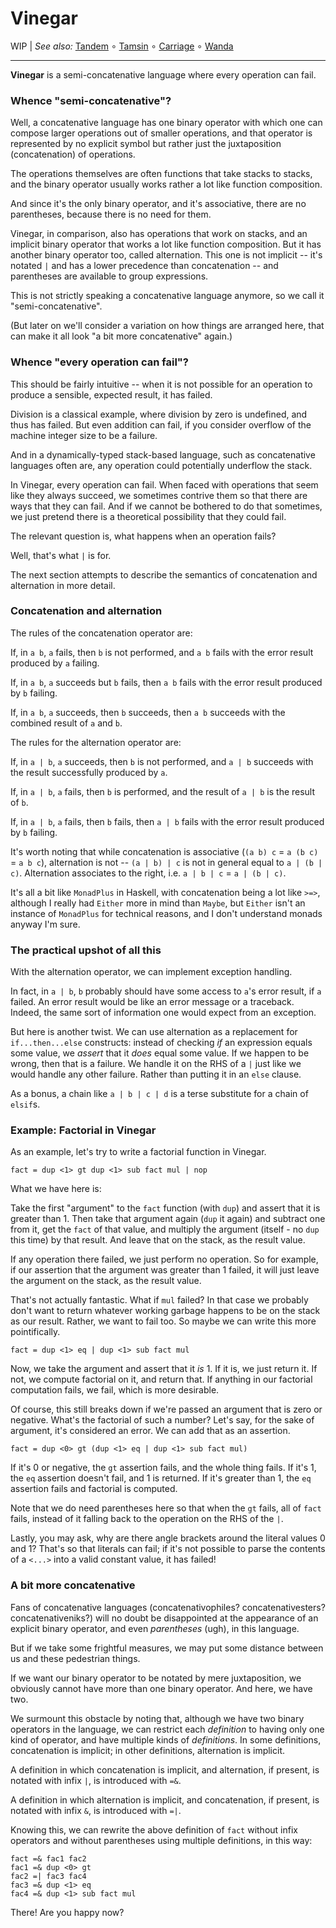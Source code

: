 Vinegar
=======

WIP
| _See also:_ [Tandem](https://github.com/catseye/Tandem)
∘ [Tamsin](https://github.com/catseye/Tamsin)
∘ [Carriage](https://github.com/catseye/Carriage)
∘ [Wanda](https://github.com/catseye/Wanda)

- - - -

**Vinegar** is a semi-concatenative language where every operation can fail.

### Whence "semi-concatenative"?

Well, a concatenative language has one binary operator with which one can
compose larger operations out of smaller operations, and that operator is
represented by no explicit symbol but rather just the juxtaposition
(concatenation) of operations.

The operations themselves are often functions that take stacks to stacks,
and the binary operator usually works rather a lot like function composition.

And since it's the only binary operator, and it's associative,
there are no parentheses, because there is no need for them.

Vinegar, in comparison, also has operations that work on stacks, and
an implicit binary operator that works a lot like function composition.
But it has another binary operator too, called alternation.  This one
is not implicit -- it's notated `|` and has a lower precedence than
concatenation -- and parentheses are available to group expressions.

This is not strictly speaking a concatenative language anymore, so we
call it "semi-concatenative".

(But later on we'll consider a variation on how things are arranged
here, that can make it all look "a bit more concatenative" again.)

### Whence "every operation can fail"?

This should be fairly intuitive -- when it is not possible for an
operation to produce a sensible, expected result, it has failed.

Division is a classical example, where division by zero is undefined,
and thus has failed.  But even addition can fail, if you consider
overflow of the machine integer size to be a failure.

And in a dynamically-typed stack-based language, such as concatenative
languages often are, any operation could potentially underflow the stack.

In Vinegar, every operation can fail.  When faced with operations
that seem like they always succeed, we sometimes contrive them so that
there are ways that they can fail.  And if we cannot be bothered to
do that sometimes, we just pretend there is a theoretical possibility that
they could fail.

The relevant question is, what happens when an operation fails?

Well, that's what `|` is for.

The next section attempts to describe the semantics of concatenation
and alternation in more detail.

### Concatenation and alternation

The rules of the concatenation operator are:

If, in `a b`, `a` fails, then `b` is not performed, and `a b`
fails with the error result produced by `a` failing.

If, in `a b`, `a` succeeds but `b` fails, then `a b`
fails with the error result produced by `b` failing.

If, in `a b`, `a` succeeds, then `b` succeeds, then `a b`
succeeds with the combined result of `a` and `b`.

The rules for the alternation operator are:

If, in `a | b`, `a` succeeds, then `b` is not performed, and
`a | b` succeeds with the result successfully produced by `a`.

If, in `a | b`, `a` fails, then `b` is performed, and the
result of `a | b` is the result of `b`.

If, in `a | b`, `a` fails, then `b` fails, then `a | b`
fails with the error result produced by `b` failing.

It's worth noting that while concatenation is associative
(`(a b) c` = `a (b c)` = `a b c`), alternation is not --
`(a | b) | c` is not in general equal to `a | (b | c)`.
Alternation associates to the right,
i.e. `a | b | c` = `a | (b | c)`.

It's all a bit like `MonadPlus` in Haskell, with concatenation
being a lot like `>=>`, although I really had `Either` more
in mind than `Maybe`, but `Either` isn't an instance of
`MonadPlus` for technical reasons, and I don't understand
monads anyway I'm sure.

### The practical upshot of all this

With the alternation operator, we can implement exception handling.

In fact, in `a | b`, `b` probably should have some access to
`a`'s error result, if `a` failed.  An error result would be
like an error message or a traceback.  Indeed, the same sort
of information one would expect from an exception.

But here is another twist.  We can use alternation as a replacement
for `if...then...else` constructs: instead of checking _if_
an expression equals some value, we _assert_ that it _does_
equal some value.  If we happen to be wrong, then that is a failure.
We handle it on the RHS of a `|` just like we would handle any
other failure.  Rather than putting it in an `else` clause.

As a bonus, a chain like `a | b | c | d` is a terse
substitute for a chain of `elsif`s.

### Example: Factorial in Vinegar

As an example, let's try to write a factorial function in Vinegar.

    fact = dup <1> gt dup <1> sub fact mul | nop

What we have here is:

Take the first "argument" to the `fact` function (with `dup`)
and assert that it is greater than 1.  Then take that
argument again (`dup` it again) and subtract one from it,
get the `fact` of that value, and multiply the argument
(itself - no `dup` this time) by that result.  And leave that
on the stack, as the result value.

If any operation there failed, we just perform no operation.
So for example, if our assertion that the argument was
greater than 1 failed, it will just leave the argument on
the stack, as the result value.

That's not actually fantastic.  What if `mul` failed?  In
that case we probably don't want to return whatever working
garbage happens to be on the stack as our result.  Rather,
we want to fail too.  So maybe we can write this more
pointifically.

    fact = dup <1> eq | dup <1> sub fact mul

Now, we take the argument and assert that it *is* 1.  If
it is, we just return it.  If not, we compute factorial
on it, and return that.  If anything in our factorial
computation fails, we fail, which is more desirable.

Of course, this still breaks down if we're passed an
argument that is zero or negative.  What's the factorial
of such a number?  Let's say, for the sake of argument,
it's considered an error.  We can add that as an assertion.

    fact = dup <0> gt (dup <1> eq | dup <1> sub fact mul)

If it's 0 or negative, the `gt` assertion fails, and
the whole thing fails.  If it's 1, the `eq` assertion
doesn't fail, and 1 is returned.  If it's greater than
1, the `eq` assertion fails and factorial is computed.

Note that we do need parentheses here so that when the
`gt` fails, all of `fact` fails, instead of it falling
back to the operation on the RHS of the `|`.

Lastly, you may ask, why are there angle brackets around
the literal values 0 and 1?  That's so that literals can
fail; if it's not possible to parse the contents of a
`<...>` into a valid constant value, it has failed!

### A bit more concatenative

Fans of concatenative languages (concatenativophiles?
concatenativesters? concatenativeniks?) will no doubt
be disappointed at the appearance of an explicit binary
operator, and even *parentheses* (ugh), in this language.

But if we take some frightful measures, we may put some
distance between us and these pedestrian things.

If we want our binary operator to be notated by mere
juxtaposition, we obviously cannot have more than one
binary operator.  And here, we have two.

We surmount this obstacle by noting that, although
we have two binary operators in the language, we can
restrict each *definition* to having only one kind of
operator, and have multiple kinds of *definitions*.
In some definitions, concatenation is implicit; in
other definitions, alternation is implicit.

A definition in which concatenation is implicit,
and alternation, if present, is notated with infix `|`,
is introduced with `=&`.

A definition in which alternation is implicit,
and concatenation, if present, is notated with infix `&`,
is introduced with `=|`.

Knowing this, we can rewrite the above definition of
`fact` without infix operators and without parentheses
using multiple definitions, in this way:

    fact =& fac1 fac2
    fac1 =& dup <0> gt
    fac2 =| fac3 fac4
    fac3 =& dup <1> eq
    fac4 =& dup <1> sub fact mul

There!  Are you happy now?
